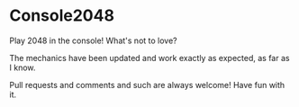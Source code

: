 Console2048
===========

Play 2048 in the console! What's not to love?

The mechanics have been updated and work exactly as expected, as far as I know.

Pull requests and comments and such are always welcome! Have fun with it.
